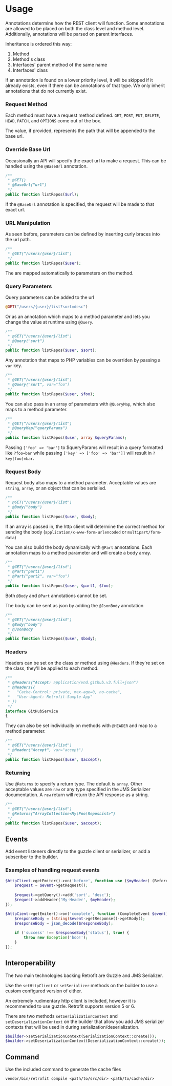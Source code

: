 Usage
=====

Annotations determine how the REST client will function.  Some annotations are allowed to be placed on both
the class level and method level.  Additionally, annotations will be parsed on parent interfaces.

Inheritance is ordered this way:

1. Method
2. Method's class
3. Interfaces' parent method of the same name
4. Interfaces' class

If an annotation is found on a lower priority level, it will be skipped if it already exists, even if there can be
annotations of that type.  We only inherit annotations that do not currently exist.

### Request Method
Each method must have a request method defined.  `GET`, `POST`, `PUT`, `DELETE`,
`HEAD`, `PATCH`, and `OPTIONS` come out of the box.

The value, if provided, represents the path that will be appended to the base url.

### Override Base Url
Occasionally an API will specify the exact url to make a request.  This can be handled
using the `@BaseUrl` annotation.

```php
/**
 * @GET()
 * @BaseUrl("url")
 */
public function listRepos($url);
```

If the `@BaseUrl` annotation is specified, the request will be made to that exact url.

### URL Manipulation
As seen before, parameters can be defined by inserting curly braces into the url
path.

```php
/**
 * @GET("/users/{user}/list")
 */
public function listRepos($user);
```

The are mapped automatically to parameters on the method.

### Query Parameters
Query parameters can be added to the url

```php
@GET("/users/{user}/list?sort=desc")
```

Or as an annotation which maps to a method parameter and lets you change the 
value at runtime using `@Query`.

```php
/**
 * @GET("/users/{user}/list")
 * @Query("sort")
 */
public function listRepos($user, $sort);
```

Any annotation that maps to PHP variables can be overriden by passing a `var` key.

```php
/**
 * @GET("/users/{user}/list")
 * @Query("sort", var="foo")
 */
public function listRepos($user, $foo);
```

You can also pass in an array of parameters with `@QueryMap`, which also maps to
a method parameter.

```php
/**
 * @GET("/users/{user}/list")
 * @QueryMap("queryParams")
 */
public function listRepos($user, array $queryParams);
```

Passing `['foo' => 'bar']` to $queryParams will result in a query formatted like
`?foo=bar` while passing `['key' => ['foo' => 'bar']]` will result in `?key[foo]=bar`.


### Request Body
Request body also maps to a method parameter.  Acceptable values are `string`, 
`array`, or an object that can be serialied.

```php
/**
 * @GET("/users/{user}/list")
 * @Body("body")
 */
public function listRepos($user, $body);
```

If an array is passed in, the http client will determine the correct method for
sending the body (`application/x-www-form-urlencoded` or `multipart/form-data`)

You can also build the body dynamically with `@Part` annotations. 
Each annotation maps to a method parameter and will create a body array.

```php
/**
 * @GET("/users/{user}/list")
 * @Part("part1")
 * @Part("part2", var="foo")
 */
public function listRepos($user, $part1, $foo);
```

Both `@Body` and `@Part` annotations cannot be set.

The body can be sent as json by adding the `@JsonBody` annotation

```php
/**
 * @GET("/users/{user}/list")
 * @Body("body")
 * @JsonBody
 */
public function listRepos($user, $body);
```

### Headers
Headers can be set on the class or method using `@Headers`.  If they're set on the class, they'll be applied to each method.

```php
/**
 * @Headers("Accept: application/vnd.github.v3.full+json")
 * @Headers({
 *   "Cache-Control: private, max-age=0, no-cache",
 *   "User-Agent: Retrofit-Sample-App"
 * })
 */
interface GitHubService
{
```

They can also be set individually on methods with `@HEADER` and map to a method parameter.

```php
/**
 * @GET("/users/{user}/list")
 * @Header("Accept", var="accept")
 */
public function listRepos($user, $accept);
```


### Returning
Use `@Returns` to specify a return type.  The default is `array`.  Other acceptable values are `raw` or any type specified in the JMS Serializer documentation.  A `raw` return will return the API response as a string.

```php
/**
 * @GET("/users/{user}/list")
 * @Returns("ArrayCollection<My\Foo\ReposList>")
 */
public function listRepos($user, $accept);
```


Events
------

Add event listeners directly to the guzzle client or serializer, or add a 
subscriber to the builder.


### Examples of handling request events

```php
$httpClient->getEmiter()->on('before', function use ($myHeader) (BeforeEvent $event) {
    $request = $event->getRequest();
    
    $request->getQuery()->add('sort', 'desc');
    $request->addHeader('My-Header', $myHeader);
});
```

```php
$httpCient->getEmiter()->on('complete', function (CompleteEvent $event) {
    $responseBody = (string)$event->getResponse()->getBody();
    $responseBody = json_decode($responseBody);
    
    if ('success' !== $responseBody['status'], true) {
        throw new Exception('boo!');
    }
});
```


Interoperability
----------------

The two main technologies backing Retrofit are Guzzle and JMS Serializer.

Use the `setHttpClient` or `setSerializer` methods on the builder to use a custom configured version of either.

An extremely rudimentary http client is included, however it is recommended to use guzzle.  Retrofit supports
version 5 or 6.

There are two methods `setSerializationContext` and `setDeserializationContext` on the builder that allow you add
JMS serializer contexts that will be used in during serialization/deserialization.

```php
$builder->setSerializationContext(SerializationContext::create());
$builder->setDeserializationContext(DeserializationContext::create());
```

Command
-------

Use the included command to generate the cache files

```
vendor/bin/retrofit compile <path/to/src/dir> <path/to/cache/dir>
```
